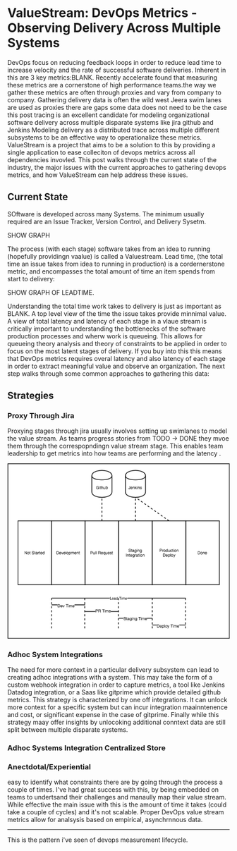 # ValueStream: DevOps Metrics - Observing Delivery Across Multiple Systems

DevOps focus on reducing feedback loops in order to reduce lead time to increase velocity and the rate of successful software deliveries. Inherent in this are 3 key metrics:BLANK.  Recently accelerate found that measuring these metrics are a cornerstone of high performance teams.the way we gather these metrics are often through proxies and vary from company to company.  Gathering delivery data is often the wild west Jeera swim lanes are used as proxies there are gaps some data does not need to be the case this post tracing is an excellent candidate for modeling organizational software delivery across multiple disparate systems like jira github and Jenkins Modeling delivery as a distributed trace across multiple different subsystems to be an effective way to operationalize these metrics.  ValueStream is a project that aims to be a solution to this by providing a single application to ease colleciton of devops metrics across all dependencies invovled.  This post walks through the current state of the industry, the major issues with the current approaches to gathering devops metrics, and how ValueStream can help address these issues.


## Current State


SOftware is developed across many Systems. The minimum usually required are an Issue Tracker, Version Control, and Delivery Sysetm.  

SHOW GRAPH

The process (with each stage) software takes from an idea to running (hopefully providingn vaalue) is called a Valuestream.  Lead time, (the total time an issue takes from idea to running in production) is a cordernerstone metric, and encompasses the total amount of time an item spends from start to delivery:

SHOW GRAPH OF LEADTIME.


Understanding the total time work takes to delivery is just as important as BLANK.  A top level view of the time the issue takes provide minnimal value.  A view of total latency and latency of each stage in a vlaue stream is critically important to understanding the bottlenecks of the software production processes and wherw work is queueing.  This allows for queueing theory analysis and theory of constraints to be applied in order to focus on the most latent stages of delivery.  If you buy into this this means that DevOps metrics requires overal latency and also latency of each stage in order to extract meaningful value and observe an organization.  The next step walks through some common approaches to gathering this data:

## Strategies

### Proxy Through Jira
Proxying stages through jira usually involves setting up swimlanes to model the value stream.  As teams progress stories from TODO -> DONE they mvoe them through the correspopndingn value stream stage.  This enables team leadership to get metrics into how teams are performing and the latency .

<p align="center">
  <img src="static/jira_proxy.png">
</p>

### Adhoc System Integrations

The need for more context in a particular delivery subsystem can lead to creating adhoc integrations with a system.  This may take the form of a custom webhook integration in order to capture metrics, a tool like Jenkins Datadog integration, or a Saas like gitprime which provide detailed github metrics.  This strategy is characterized by one off integrations.  It can unlock more context for a specific system but can incur integration maainntenence and cost, or significant expense in the case of gitprime.  Finally while this strategy maay offer insights by unlocoking additional conntext data are still split between multiple disparate systems.

### Adhoc Systems Integration Centralized Store



### Anectdotal/Experiential
easy to identify what constraints there are by going through the process a couple of times.  I've had great success with this, by being embedded on teams to undertsand their challenges and manaully map their value stream.  While effective the main issue with this is the amount of time it takes (could take a couple of cycles) and it's not scalable.  Proper DevOps value stream metrics allow for analsysis based on empirical, asynchrnnous data.

----
This is the pattern i've seen of devops measurement lifecycle. 
